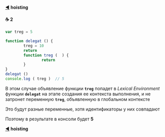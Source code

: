 [:arrow_backward:](function-object#hoisting) **hoisting**

#### :coffee: 2

```javascript
var treg = 5

function delegat () {
        treg = 10
        return
        function treg (  ) {
                return
        }
}
delegat ()
console.log ( treg )  // 5
```

В этом случае объявление функции  **`treg`**  попадет в *Lexical Environment* функции  **`delegat`** на этапе создания ее контекста выполнения, и не затронет переменную  **`treg`**,  объявленную в глобальном контексте

Это будут разные переменные,  хотя идентификаторы у них совпадают

Поэтому  в результате в консоли будет **5**

[:arrow_backward:](function-object#hoisting) **hoisting**
